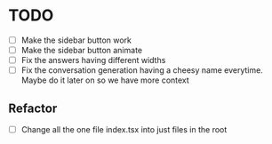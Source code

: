 # TODO

- [ ] Make the sidebar button work
- [ ] Make the sidebar button animate
- [ ] Fix the answers having different widths
- [ ] Fix the conversation generation having a cheesy name everytime. Maybe do it later on so we have more context

## Refactor

- [ ] Change all the one file index.tsx into just files in the root
